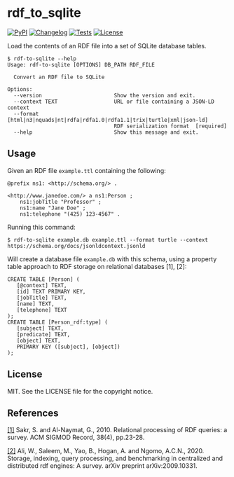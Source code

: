 # rdf_to_sqlite
[![PyPI](https://img.shields.io/pypi/v/rdf-to-sqlite.svg)](https://pypi.org/project/rdf-to-sqlite/)
[![Changelog](https://img.shields.io/github/v/release/bradleypallen/rdf-to-sqlite?include_prereleases&label=changelog)](https://github.com/bradleypallen/rdf-to-sqlite/releases)
[![Tests](https://github.com/bradleypallen/rdf-to-sqlite/workflows/Test/badge.svg)](https://github.com/bradleypallen/rdf-to-sqlite/actions?query=workflow%3ATest)
[![License](https://img.shields.io/badge/license-MIT-blue.svg)](https://github.com/bradleypallen/rdf-to-sqlite/blob/main/LICENSE)

Load the contents of an RDF file into a set of SQLite database tables.

```
$ rdf-to-sqlite --help
Usage: rdf-to-sqlite [OPTIONS] DB_PATH RDF_FILE

  Convert an RDF file to SQLite

Options:
  --version                       Show the version and exit.
  --context TEXT                  URL or file containing a JSON-LD context
  --format [html|n3|nquads|nt|rdfa|rdfa1.0|rdfa1.1|trix|turtle|xml|json-ld]
                                  RDF serialization format  [required]
  --help                          Show this message and exit.
```
## Usage
Given an RDF file `example.ttl` containing the following:
```
@prefix ns1: <http://schema.org/> .

<http://www.janedoe.com/> a ns1:Person ;
    ns1:jobTitle "Professor" ;
    ns1:name "Jane Doe" ;
    ns1:telephone "(425) 123-4567" .
```

Running this command:
```
$ rdf-to-sqlite example.db example.ttl --format turtle --context https://schema.org/docs/jsonldcontext.jsonld
```

Will create a database file `example.db` with this schema, using a property
table approach to RDF storage on relational databases [1], [2]:
```
CREATE TABLE [Person] (
   [@context] TEXT,
   [id] TEXT PRIMARY KEY,
   [jobTitle] TEXT,
   [name] TEXT,
   [telephone] TEXT
);
CREATE TABLE [Person_rdf:type] (
   [subject] TEXT,
   [predicate] TEXT,
   [object] TEXT,
   PRIMARY KEY ([subject], [object])
);
```

## License
MIT. See the LICENSE file for the copyright notice.

## References
[[1]](https://doi.org/10.1145/1815948.1815953)  Sakr, S. and Al-Naymat, G., 2010.
Relational processing of RDF queries: a survey. ACM SIGMOD Record, 38(4), pp.23-28.

[[2]](https://arxiv.org/abs/2009.10331) Ali, W., Saleem, M., Yao, B., Hogan, A.
and Ngomo, A.C.N., 2020. Storage, indexing, query processing, and benchmarking
in centralized and distributed rdf engines: A survey. arXiv preprint arXiv:2009.10331.
